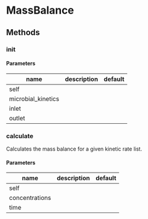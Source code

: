 # MassBalance




## Methods


### __init__




#### Parameters
name | description | default
--- | --- | ---
self |  | 
microbial_kinetics |  | 
inlet |  | 
outlet |  | 





### calculate


Calculates the mass balance for a given kinetic rate list. 

#### Parameters
name | description | default
--- | --- | ---
self |  | 
concentrations |  | 
time |  | 




